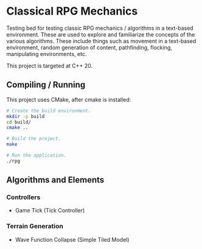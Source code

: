 # Classical RPG Mechanics

Testing bed for testing classic RPG mechanics / algorithms in a text-based environment. These are used to explore and familiarize the concepts of the various algorithms. These include things such as movement in a text-based environment, random generation of content, pathfinding, flocking, manipulating environments, etc.

This project is targeted at C++ 20.

## Compiling / Running

This project uses CMake, after cmake is installed:

```bash
# Create the build environment.
mkdir -p build
cd build/
cmake ..

# Build the project.
make

# Run the application.
./rpg
```

## Algorithms and Elements

### Controllers

- Game Tick (Tick Controller)

### Terrain Generation

- Wave Function Collapse (Simple Tiled Model)
